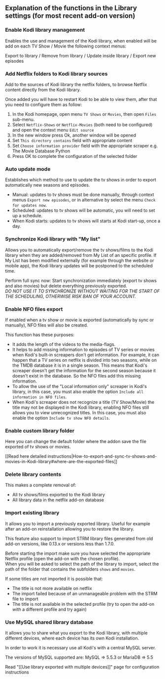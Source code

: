 ## Explanation of the functions in the Library settings (for most recent add-on version)

### Enable Kodi library management
Enables the use and management of the Kodi library, when enabled will be add on each TV Show / Movie the following context menus:

Export to library / Remove from library / Update inside library / Export new episodes

### Add Netflix folders to Kodi library sources
Add to the sources of Kodi library the netflix folders, to browse Netflix content directly from the Kodi library.

Once added you will have to restart Kodi to be able to view them, after that you need to configure them as follow:
1) In the Kodi homepage, open menu `TV Shows` or `Movies`, then open `Files` sub-menu.
2) Select `Netflix-Shows` or `Netflix-Movies` (both need to be configured) and open the context menu `Edit source`
3) In the new window press Ok, another window will be opened
4) Set `This directory contains` field with appropriate content
5) Set `Choose information provider` field with the appropriate scraper e.g. The Movie Database Python
6) Press OK to complete the configuration of the selected folder

### Auto update mode
Establishes which method to use to update the tv shows in order to export automatically new seasons and episodes.

- Manual: updates to tv shows must be done manually, through context menus `Export new episodes`, or in alternative by select the menu `Check for updates now`.
- Scheduled: updates to tv shows will be automatic, you will need to set up a schedule.
- When Kodi starts: updates to tv shows will starts at Kodi start-up, once a day.

### Synchronize Kodi library with "My list"
Allows you to automatically export/remove the tv shows/films to the Kodi library when they are added/removed from My List of an specific profile. If My List has been modified externally (for example through the website or mobile app), the Kodi library updates will be postponed to the scheduled time.

Perform full sync now: Start synchronization immediately (export tv shows and also movies) but delete everything previously exported.<br/>
_DO NOT USE IT TO SYNCHRONIZE WITHOUT WAITING FOR THE START OF THE SCHEDULING, OTHERWISE RISK BAN OF YOUR ACCOUNT._

### Enable NFO files export
If enabled when a tv show or movie is exported (automatically by sync or manually), NFO files will also be created.

This function has these purposes:
- It adds the length of the videos to the media-flags.
- It helps to add missing information to episodes of TV series or movies when Kodi's built-in screapers don't get information.
For example, it can happen that a TV series on netflix is divided into two seasons, while on the TMDB database it is in a single season. This means that Kodi's screaper doesn't get the information for the second season because it doesn't exist in the database. So the NFO files add this missing information.
- To allow the use of the "Local information only" screaper in Kodi's library,
in this case, you must also enable the option `Include all information in NFO files`.
- When Kodi's screaper does not recognize a title (TV Show/Movie) the title may not be displayed in the Kodi library, enabling NFO files still allows you to view unrecognized titles. In this case, you must also enable the option `Include tv show NFO details`.

### Enable custom library folder
Here you can change the default folder where the addon save the file exported of tv shows or movies.

[[Read here detailed instructions|How-to-export-and-sync-tv-shows-and-movies-in-Kodi-library#where-are-the-exported-files]]

### Delete library contents
This makes a complete removal of:
- All tv shows/films exported to the Kodi library
- All library data in the netflix add-on database

### Import existing library
It allows you to import a previously exported library.
Useful for example after an add-on reinstallation allowing you to restore the library.

This feature also support to import STRM library files generated from old add-on versions, like 0.13.x or versions less than 1.7.0.

Before starting the import make sure you have selected the appropriate Netflix profile (open the add-on with the chosen profile).<br/>
When you will be asked to select the path of the library to import, select the path of the folder that contains the subfolders `shows` and `movies`.

If some titles are not imported it is possible that:
- The title is not more available on netflix
- The import failed because of an unmanageable problem with the STRM file to import
- The title is not available in the selected profile (try to open the add-on with a different profile and try again)

### Use MySQL shared library database
It allows you to share what you export to the Kodi library, with multiple different devices, where each device has its own Kodi installation.

In order to work it is necessary use all Kodi's with a central MySQL server.

The versions of MySQL supported are: MySQL => 5.5.3 or MariaDB => 5.5

Read "[[Use library exported with multiple devices]]" page for configuration instructions
